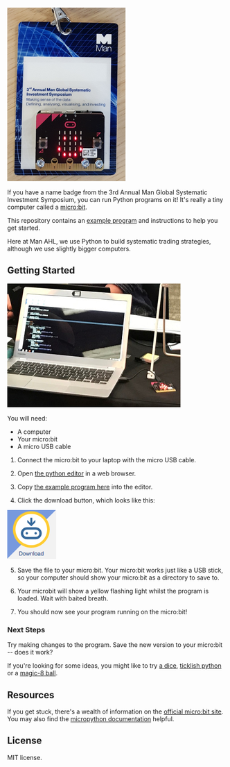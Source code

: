 ![microbit](badge.jpg)

If you have a name badge from the 3rd Annual Man Global Systematic
Investment Symposium, you can run Python programs on it! It's really a
tiny computer called a [micro:bit](http://microbit.org/).

This repository contains an [example program](badge.py) and instructions to
help you get started.

Here at Man AHL, we use Python to build systematic trading strategies,
although we use slightly bigger computers.

## Getting Started

![laptop](laptop.jpg)

You will need:

* A computer
* Your micro:bit
* A micro USB cable

1. Connect the micro:bit to your laptop with the micro USB cable.

2. Open [the python editor](http://python.microbit.org/editor.html) in
   a web browser.
   
3. Copy
   [the example program here](https://raw.githubusercontent.com/manahl/microbit/refactor_readme/badge.py?token=AAEUkJjuVw9dMwFj_Eu4eM5m7Out04lDks5ZC0WwwA%3D%3D) into
   the editor.
   
4. Click the download button, which looks like this:

![download](download.png)

5. Save the file to your micro:bit. Your micro:bit works just like a
   USB stick, so your computer should show your micro:bit as a
   directory to save to.
   
6. Your microbit will show a yellow flashing light whilst the program
   is loaded. Wait with baited breath.
   
7. You should now see your program running on the micro:bit!

### Next Steps

Try making changes to the program. Save the new version to your
micro:bit -- does it work?

If you're looking for some ideas, you might like to
try [a dice](https://microbit-micropython.readthedocs.io/en/latest/tutorials/random.html#random-numbers),
[ticklish python](https://microbit-micropython.readthedocs.io/en/latest/tutorials/io.html#ticklish-python) or
a [magic-8 ball](https://microbit-micropython.readthedocs.io/en/latest/tutorials/gestures.html#magic-8).

## Resources

If you get stuck, there's a wealth of information on
the [official micro:bit site](http://microbit.org/). You may also find
the
[micropython documentation](http://microbit-micropython.readthedocs.io) helpful.

## License

MIT license.
